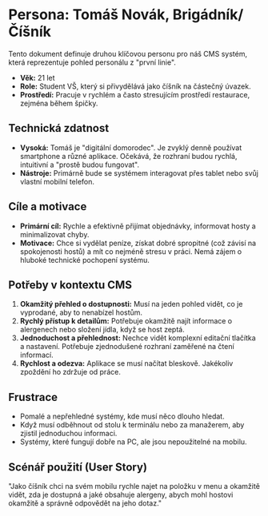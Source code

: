# Persona: Tomáš Novák, Brigádník/Číšník

Tento dokument definuje druhou klíčovou personu pro náš CMS systém, která reprezentuje pohled personálu z "první linie".

- **Věk:** 21 let
- **Role:** Student VŠ, který si přivydělává jako číšník na částečný úvazek.
- **Prostředí:** Pracuje v rychlém a často stresujícím prostředí restaurace, zejména během špičky.

## Technická zdatnost

- **Vysoká:** Tomáš je "digitální domorodec". Je zvyklý denně používat smartphone a různé aplikace. Očekává, že rozhraní budou rychlá, intuitivní a "prostě budou fungovat".
- **Nástroje:** Primárně bude se systémem interagovat přes tablet nebo svůj vlastní mobilní telefon.

## Cíle a motivace

- **Primární cíl:** Rychle a efektivně přijímat objednávky, informovat hosty a minimalizovat chyby.
- **Motivace:** Chce si vydělat peníze, získat dobré spropitné (což závisí na spokojenosti hostů) a mít co nejméně stresu v práci. Nemá zájem o hluboké technické pochopení systému.

## Potřeby v kontextu CMS

1.  **Okamžitý přehled o dostupnosti:** Musí na jeden pohled vidět, co je vyprodané, aby to nenabízel hostům.
2.  **Rychlý přístup k detailům:** Potřebuje okamžitě najít informace o alergenech nebo složení jídla, když se host zeptá.
3.  **Jednoduchost a přehlednost:** Nechce vidět komplexní editační tlačítka a nastavení. Potřebuje zjednodušené rozhraní zaměřené na čtení informací.
4.  **Rychlost a odezva:** Aplikace se musí načítat bleskově. Jakékoliv zpoždění ho zdržuje od práce.

## Frustrace

- Pomalé a nepřehledné systémy, kde musí něco dlouho hledat.
- Když musí odběhnout od stolu k terminálu nebo za manažerem, aby zjistil jednoduchou informaci.
- Systémy, které fungují dobře na PC, ale jsou nepoužitelné na mobilu.

## Scénář použití (User Story)

"Jako číšník chci na svém mobilu rychle najet na položku v menu a okamžitě vidět, zda je dostupná a jaké obsahuje alergeny, abych mohl hostovi okamžitě a správně odpovědět na jeho dotaz."

